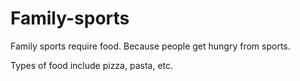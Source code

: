 # Family-sports

Family sports require food. Because people get hungry from sports.

Types of food include pizza, pasta, etc.
